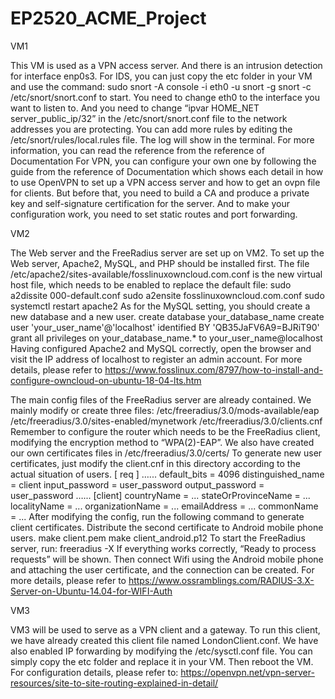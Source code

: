 # EP2520_ACME_Project
 
VM1

This VM is used as a VPN access server. And there is an intrusion detection for interface enp0s3.
For IDS, you can just copy the etc folder in your VM and use the command:
sudo snort -A console -i eth0 -u snort -g snort -c /etc/snort/snort.conf
to start. You need to change eth0 to the interface you want to listen to. And you need to change “ipvar HOME_NET server_public_ip/32” in the /etc/snort/snort.conf file to the network addresses you are protecting. You can add more rules by editing the /etc/snort/rules/local.rules file. The log will show in the terminal. For more information, you can read the reference from the reference of Documentation
For VPN, you can configure your own one by following the guide from the reference of Documentation which shows each detail in how to use OpenVPN to set up a VPN access server and how to get an ovpn file for clients. But before that, you need to build a CA and produce a private key and self-signature certification for the server. And to make your configuration work, you need to set static routes and port forwarding.
 
VM2

The Web server and the FreeRadius server are set up on VM2.
To set up the Web server, Apache2, MySQL, and PHP should be installed first. The file /etc/apache2/sites-available/fosslinuxowncloud.com.conf is the new virtual host file, which needs to be enabled to replace the default file:
sudo a2dissite 000-default.conf
sudo a2ensite fosslinuxowncloud.com.conf
sudo systemctl restart apache2
As for the MySQL setting, you should create a new database and a new user.
create database your_database_name
create user 'your_user_name'@'localhost' identified BY 'QB35JaFV6A9=BJRiT90'
grant all privileges on your_database_name.* to your_user_name@localhost
Having configured Apache2 and MySQL correctly, open the browser and visit the IP address of localhost to register an admin account.
For more details, please refer to https://www.fosslinux.com/8797/how-to-install-and-configure-owncloud-on-ubuntu-18-04-lts.htm 

The main config files of the FreeRadius server are already contained. We mainly modify or create three files:
/etc/freeradius/3.0/mods-available/eap
/etc/freeradius/3.0/sites-enabled/mynetwork
/etc/freeradius/3.0/clients.cnf
Remember to configure the router which needs to be the FreeRadius client, modifying the encryption method to “WPA(2)-EAP”.
We also have created our own certificates files in
/etc/freeradius/3.0/certs/
To generate new user certificates, just modify the client.cnf in this directory according to the actual situation of users.
[ req ]
…...
default_bits		= 4096
distinguished_name	= client
input_password		= user_password
output_password		= user_password
…...
[client]
countryName		= ...
stateOrProvinceName	= ...
localityName		= ...
organizationName	= ...
emailAddress		= ...
commonName		= ...
After modifying the config, run the following command to generate client certificates. Distribute the second certificate to Android mobile phone users.
make client.pem
make client_android.p12
To start the FreeRadius server, run:
freeradius -X
If everything works correctly, “Ready to process requests” will be shown. Then connect Wifi using the Android mobile phone and attaching the user certificate, and the connection can be created.
For more details, please refer to
https://www.ossramblings.com/RADIUS-3.X-Server-on-Ubuntu-14.04-for-WIFI-Auth 

VM3

VM3 will be used to serve as a VPN client and a gateway. To run this client, we have already created this client file named LondonClient.conf. We have also enabled IP forwarding by modifying the /etc/sysctl.conf file. You can simply copy the etc folder and replace it in your VM. Then reboot the VM. 
For configuration details, please refer to:
https://openvpn.net/vpn-server-resources/site-to-site-routing-explained-in-detail/ 
